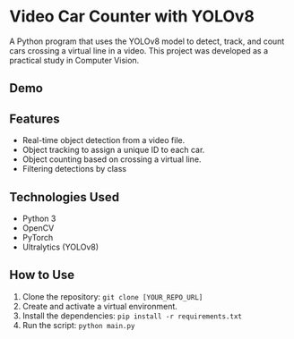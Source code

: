 # Video Car Counter with YOLOv8

A Python program that uses the YOLOv8 model to detect, track, and count cars crossing a virtual line in a video. This project was developed as a practical study in Computer Vision.

## Demo


## Features
- Real-time object detection from a video file.
- Object tracking to assign a unique ID to each car.
- Object counting based on crossing a virtual line.
- Filtering detections by class

## Technologies Used
- Python 3
- OpenCV
- PyTorch
- Ultralytics (YOLOv8)

## How to Use
1. Clone the repository: `git clone [YOUR_REPO_URL]`
2. Create and activate a virtual environment.
3. Install the dependencies: `pip install -r requirements.txt`
4. Run the script: `python main.py`
